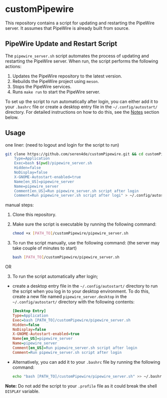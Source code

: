 # customPipewire

This repository contains a script for updating and restarting the PipeWire server. It assumes that PipeWire is already built from source.

## PipeWire Update and Restart Script

The `pipewire_server.sh` script automates the process of updating and restarting the PipeWire server. When run, the script performs the following actions:

1. Updates the PipeWire repository to the latest version.
2. Rebuilds the PipeWire project using `meson`.
3. Stops the PipeWire services.
4. Runs `make run` to start the PipeWire server.

To set up the script to run automatically after login, you can either add it to your `.bashrc` file or create a desktop entry file in the `~/.config/autostart/` directory. For detailed instructions on how to do this, see the [Notes](#notes) section below.

## Usage

one liner: (need to logout and login for the script to run)

```bash
git clone https://github.com/seren4de/customPipewire.git && cd customPipewire && chmod +x pipewire_server.sh && echo "[Desktop Entry]
    Type=Application
    Exec=bash $(pwd)/pipewire_server.sh
    Hidden=false
    NoDisplay=false
    X-GNOME-Autostart-enabled=true
    Name[en_US]=pipewire_server
    Name=pipewire_server
    Comment[en_US]=Run pipewire_server.sh script after login
    Comment=Run pipewire_server.sh script after logi" > ~/.config/autostart/pipewire_server.desktop 
```
manual steps:
1. Clone this repository.
2. Make sure the script is executable by running the following command:

   ```bash
   chmod +x [PATH_TO]/customPipewire/pipewire_server.sh
   ```
3. To run the script manually, use the following command:
(the server may take couple of minutes to start)

   ```bash
   bash [PATH_TO]/customPipewire/pipewire_server.sh
   ```
OR

3. To run the script automatically after login;

  - create a desktop entry file in the `~/.config/autostart/` directory to run the script when you log in to your desktop environment. To do this, create a new file named `pipewire_server.desktop` in the `~/.config/autostart/` directory with the following contents:

    ```ini
    [Desktop Entry]
    Type=Application
    Exec=bash [PATH_TO]/customPipewire/pipewire_server.sh
    Hidden=false
    NoDisplay=false
    X-GNOME-Autostart-enabled=true
    Name[en_US]=pipewire_server
    Name=pipewire_server
    Comment[en_US]=Run pipewire_server.sh script after login
    Comment=Run pipewire_server.sh script after login
    ```

  - Alternatively, you can add it to your `.bashrc` file by running the following command:

    ```bash
    echo "bash [PATH_TO]/customPipewire/pipewire_server.sh" >> ~/.bashrc
    ```

**Note:** Do not add the script to your `.profile` file as it could break the shell `DISPLAY` variable.
